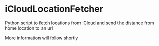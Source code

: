 # iCloudLocationFetcher
Python script to fetch locations from iCloud and send the distance from home location to an url

More information will follow shortly
